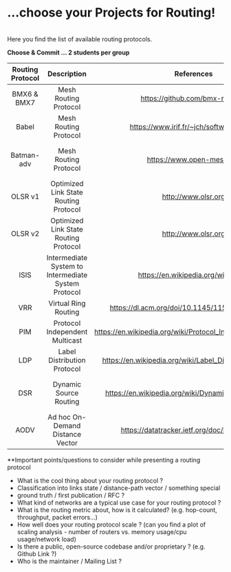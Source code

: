 # ...choose your Projects for Routing!
<br/>
Here you find the list of available routing protocols.  

**Choose & Commit ... 2 students per group**


| Routing Protocol			| Description			          	| References	         | Team Members   | Presentation Date
|:---------------------:|:---------------------------:|:--------------------:|:--------------:|:-----------:
| BMX6 & BMX7 | Mesh Routing Protocol | https://github.com/bmx-routing/ | Alexander, Moritz, Jonas | 15.6.|
| Babel | Mesh Routing Protocol | https://www.irif.fr/~jch/software/babel/ | Christin Rudolph | 22.6. 08:15 Uhr|
| Batman-adv | Mesh Routing Protocol | https://www.open-mesh.org | Florian Wenzel, Andy Hattenhauer | 15.6.|
| OLSR v1 | Optimized Link State Routing Protocol | http://www.olsr.org |Dinh Huy Nguyen  Philipp Büchler| 8.6. oder 15.6.|
| OLSR v2 | Optimized Link State Routing Protocol | http://www.olsr.org | | 8.6. oder 15.6.|
| ISIS | Intermediate System to Intermediate System Protocol | https://en.wikipedia.org/wiki/IS-IS| Nico Trapp, Jennifer Haase | 15.6.|
| VRR | Virtual Ring Routing| https://dl.acm.org/doi/10.1145/1151659.1159954 | | 8.6. oder 15.6.|
| PIM | Protocol Independent Multicast |https://en.wikipedia.org/wiki/Protocol_Independent_Multicast | | 8.6. oder 15.6.|
| LDP | Label Distribution Protocol| https://en.wikipedia.org/wiki/Label_Distribution_Protocol| | 8.6. oder 15.6.|
| DSR |Dynamic Source Routing | https://en.wikipedia.org/wiki/Dynamic_Source_Routing| Valerius Begau, Oliver Schröder | 15.6.|
| AODV |Ad hoc On-Demand Distance Vector  | https://datatracker.ietf.org/doc/html/rfc3561| | 8.6. oder 15.6.|

**Important points/questions to consider while presenting a routing protocol
* What is the cool thing about your routing protocol ?
* Classification into links state / distance-path vector / something special
* ground truth / first publication / RFC ?
* What kind of networks are a typical use case for your routing protocol ?
* What is the routing metric about, how is it calculated? (e.g. hop-count, throughput, packet errors...)
* How well does your routing protocol scale ? (can you find a plot of scaling analysis - number of routers vs. memory usage/cpu usage/network load)
* Is there a public, open-source codebase and/or proprietary ? (e.g. Github Link ?)
* Who is the maintainer / Mailing List ? 
